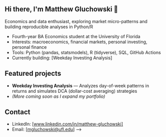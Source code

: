## Hi there, I'm Matthew Gluchowski 👋

Economics and data enthusiast, exploring market micro-patterns and building reproducible analyses in Python/R

-  Fourth-year BA Economics student at the University of Florida
-  Interests: macroeconomics, financial markets, personal investing, personal finance
-  Tools: Python (pandas, statsmodels), R (tidyverse), SQL, GitHub Actions
-  Currently building: [Weekday Investing Analysis]
  
## Featured projects
- **Weekday Investing Analysis** — Analyzes day-of-week patterns in returns and simulates DCA (dollar-cost averaging) strategies
- *(More coming soon as I expand my portfolio)*

## Contact
- LinkedIn: [www.linkedin.com/in/matthew-gluchowski]
- Email: [mgluchowski@ufl.edu]
-->
